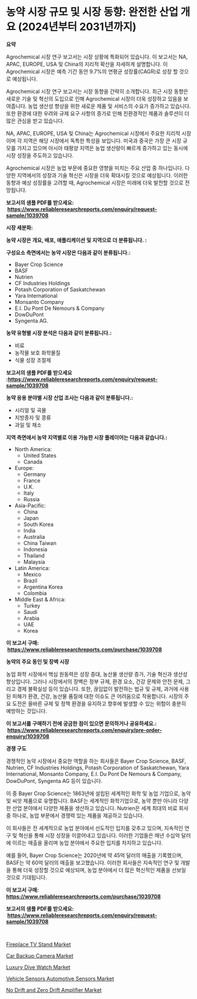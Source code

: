 <p><h1>농약 시장 규모 및 시장 동향: 완전한 산업 개요 (2024년부터 2031년까지)</h1></p><p><strong>요약</strong></p>
<p><p>Agrochemical 시장 연구 보고서는 시장 상황에 특화되어 있습니다. 이 보고서는 NA, APAC, EUROPE, USA 및 China의 지리적 확산을 자세하게 설명합니다. 이 Agrochemical 시장은 예측 기간 동안 9.7%의 연평균 성장률(CAGR)로 성장 할 것으로 예상됩니다.</p><p>Agrochemical 시장 연구 보고서는 시장 동향을 간략히 소개합니다. 최근 시장 동향은 새로운 기술 및 혁신의 도입으로 인해 Agrochemical 시장이 더욱 성장하고 있음을 보여줍니다. 농업 생산성 향상을 위한 새로운 제품 및 서비스의 수요가 증가하고 있습니다. 또한 환경에 대한 우려와 규제 요구 사항의 증가로 인해 친환경적인 제품과 솔루션이 더 많은 관심을 받고 있습니다.</p><p>NA, APAC, EUROPE, USA 및 China는 Agrochemical 시장에서 주요한 지리적 시장이며 각 지역은 해당 시장에서 독특한 특성을 보입니다. 미국과 중국은 가장 큰 시장 규모를 가지고 있으며 아시아 태평양 지역은 농업 생산량이 빠르게 증가하고 있는 동시에 시장 성장을 주도하고 있습니다.</p><p>Agrochemical 시장은 농업 부문에 중요한 영향을 미치는 주요 산업 중 하나입니다. 다양한 지역에서의 성장과 기술 혁신은 시장을 더욱 확대시킬 것으로 예상됩니다. 이러한 동향과 예상 성장률을 고려할 때, Agrochemical 시장은 미래에 더욱 발전할 것으로 전망됩니다.</p></p>
<p><strong>보고서의 샘플 PDF를 받으세요: &nbsp;<a href="https://www.reliableresearchreports.com/enquiry/request-sample/1039708">https://www.reliableresearchreports.com/enquiry/request-sample/1039708</a></strong></p>
<p><strong>시장 세분화:</strong></p>
<p><strong> 농약 시장은 개요, 배포, 애플리케이션 및 지역으로 더 분류됩니다. :</strong></p>
<p><strong>구성요소 측면에서는 농약 시장은 다음과 같이 분류됩니다.:</strong></p>
<p><ul><li>Bayer Crop Science</li><li>BASF</li><li>Nutrien</li><li>CF Industries Holdings</li><li>Potash Corporation of Saskatchewan</li><li>Yara International</li><li>Monsanto Company</li><li>E.I. Du Pont De Nemours & Company</li><li>DowDuPont</li><li>Syngenta AG.</li></ul></p>
<p><strong> 농약 유형별 시장 분석은 다음과 같이 분류됩니다.:</strong></p>
<p><ul><li>비료</li><li>농작물 보호 화학물질</li><li>식물 성장 조절제</li></ul></p>
<p><strong>보고서의 샘플 PDF를 받으세요 :<a href="https://www.reliableresearchreports.com/enquiry/request-sample/1039708">https://www.reliableresearchreports.com/enquiry/request-sample/1039708</a></strong></p>
<p><strong> 농약 응용 분야별 시장 산업 조사는 다음과 같이 분류됩니다.:</strong></p>
<p><ul><li>시리얼 및 곡물</li><li>지방종자 및 콩류</li><li>과일 및 채소</li></ul></p>
<p><strong>지역 측면에서 농약 지역별로 이용 가능한 시장 플레이어는 다음과 같습니다.:</strong></p>
<p><ul>
    <li>
        North America:
        <ul>
            <li>United States</li>
            <li>Canada</li>
        </ul>
    </li>
    <li>
        Europe:
        <ul>
            <li>Germany</li>
            <li>France</li>
            <li>U.K.</li>
            <li>Italy</li>
            <li>Russia</li>
        </ul>
    </li>
    <li>
        Asia-Pacific:
        <ul>
            <li>China</li>
            <li>Japan</li>
            <li>South Korea</li>
            <li>India</li>
            <li>Australia</li>
            <li>China Taiwan</li>
            <li>Indonesia</li>
            <li>Thailand</li>
            <li>Malaysia</li>
        </ul>
    </li>
    <li>
        Latin America:
        <ul>
            <li>Mexico</li>
            <li>Brazil</li>
            <li>Argentina Korea</li>
            <li>Colombia</li>
        </ul>
    </li>
    <li>
        Middle East & Africa:
        <ul>
            <li>Turkey</li>
            <li>Saudi</li>
            <li>Arabia</li>
            <li>UAE</li>
            <li>Korea</li>
        </ul>
    </li>
    </ul></p>
<p><strong>이 보고서 구매: &nbsp;<a href="https://www.reliableresearchreports.com/purchase/1039708">https://www.reliableresearchreports.com/purchase/1039708</a></strong></p>
<p><strong>농약의 주요 동인 및 장벽 시장</strong></p>
<p><p>농업 화학 시장에서 핵심 원동력은 성장 증대, 농산물 생산량 증가, 기술 혁신과 생산성 향상입니다. 그러나 시장에서의 장벽은 정부 규제, 환경 요소, 건강 문제와 안전 문제, 그리고 경제 불확실성 등이 있습니다. 또한, 끊임없이 발전하는 법규 및 규제, 과거에 사용된 피해가 환경, 건강, 농산물 품질에 대한 이슈도 큰 어려움으로 작용합니다. 시장의 주요 도전은 올바른 규제 및 정책 환경을 유지하고 향후에 발생할 수 있는 위험이 충분히 예방하는 것입니다.</p></p>
<p><strong>이 보고서를 구매하기 전에 궁금한 점이 있으면 문의하거나 공유하세요.: &nbsp;<a href="https://www.reliableresearchreports.com/enquiry/pre-order-enquiry/1039708">https://www.reliableresearchreports.com/enquiry/pre-order-enquiry/1039708</a></strong></p>
<p><strong>경쟁 구도</strong></p>
<p><p>경쟁적인 농약 시장에서 중요한 역할을 하는 회사들은 Bayer Crop Science, BASF, Nutrien, CF Industries Holdings, Potash Corporation of Saskatchewan, Yara International, Monsanto Company, E.I. Du Pont De Nemours & Company, DowDuPont, Syngenta AG 등이 있습니다. </p><p>이 중 Bayer Crop Science는 1863년에 설립된 세계적인 화학 및 농업 기업으로, 농약 및 씨앗 제품으로 유명합니다. BASF는 세계적인 화학기업으로, 농약 뿐만 아니라 다양한 산업 분야에서 다양한 제품을 생산하고 있습니다. Nutrien은 세계 최대의 비료 회사 중 하나로, 농업 부문에서 경쟁력 있는 제품을 제공하고 있습니다.</p><p>이 회사들은 전 세계적으로 농업 분야에서 선도적인 입지를 갖추고 있으며, 지속적인 연구 및 혁신을 통해 시장 성장을 이끌어내고 있습니다. 이러한 기업들은 매년 수십억 달러에 이르는 매출을 올리며 농업 분야에서 주요한 입지를 차지하고 있습니다. </p><p>예를 들어, Bayer Crop Science는 2020년에 약 45억 달러의 매출을 기록했으며, BASF는 약 60억 달러의 매출을 보고했습니다. 이러한 회사들은 지속적인 연구 및 개발을 통해 더욱 성장할 것으로 예상되며, 농업 분야에서 더 많은 혁신적인 제품을 선보일 것으로 기대됩니다.</p></p>
<p><strong>이 보고서 구매: &nbsp; <a href="https://www.reliableresearchreports.com/purchase/1039708">https://www.reliableresearchreports.com/purchase/1039708</a></strong></p>
<p><strong>보고서의 샘플 PDF를 받으세요: &nbsp;<a href="https://www.reliableresearchreports.com/enquiry/request-sample/1039708">https://www.reliableresearchreports.com/enquiry/request-sample/1039708</a></strong><strong></strong></p>
<p>&nbsp;</p>
<p><p><a href="https://github.com/FassouRP/Market-Research-Report-List-3/blob/main/fireplace-tv-stand-market.md">Fireplace TV Stand Market</a></p><p><a href="https://chivalrous-flock-a86.notion.site/Car-Backup-Camera-Market-Size-and-Examines-its-Market-Scope-with-a-Primary-Focus-on-Growth-Opportu-c7cdd8940fe84eae815b2ab2c2b3b0d0">Car Backup Camera Market</a></p><p><a href="https://github.com/rahu1506/Market-Research-Report-List-3/blob/main/luxury-dive-watch-market.md">Luxury Dive Watch Market</a></p><p><a href="https://issuu.com/reportprime-2/docs/vehicle-sensors-automotive-sensors-_3bebb5b42c8571">Vehicle Sensors Automotive Sensors Market</a></p><p><a href="https://issuu.com/reportprime-2/docs/no-drift-and-zero-drift-amplifier-market-size-2030">No Drift and Zero Drift Amplifier Market</a></p></p>